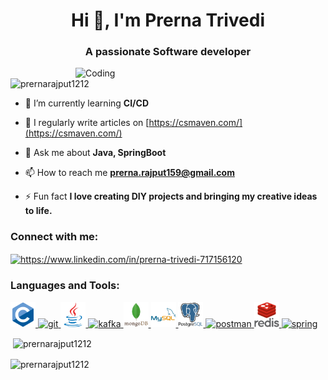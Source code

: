 <h1 align="center">Hi 👋, I'm Prerna Trivedi</h1>
<h3 align="center">A passionate Software developer</h3>
<img align="right" alt="Coding" width="400" src="https://tenor.com/view/new-game-ahagon-umiko-programming-work-working-at-work-gif-13247664.gif">

<p align="left"> <img src="https://komarev.com/ghpvc/?username=prernarajput1212&label=Profile%20views&color=0e75b6&style=flat" alt="prernarajput1212" /> </p>

- 🌱 I’m currently learning **CI/CD**

- 📝 I regularly write articles on [https://csmaven.com/](https://csmaven.com/)

- 💬 Ask me about **Java, SpringBoot**

- 📫 How to reach me **prerna.rajput159@gmail.com**

- ⚡ Fun fact **I love creating DIY projects and bringing my creative ideas to life.**

<h3 align="left">Connect with me:</h3>
<p align="left">
<a href="https://linkedin.com/in/https://www.linkedin.com/in/prerna-trivedi-717156120" target="blank"><img align="center" src="https://raw.githubusercontent.com/rahuldkjain/github-profile-readme-generator/master/src/images/icons/Social/linked-in-alt.svg" alt="https://www.linkedin.com/in/prerna-trivedi-717156120" height="30" width="40" /></a>
</p>

<h3 align="left">Languages and Tools:</h3>
<p align="left"> <a href="https://www.cprogramming.com/" target="_blank" rel="noreferrer"> <img src="https://raw.githubusercontent.com/devicons/devicon/master/icons/c/c-original.svg" alt="c" width="40" height="40"/> </a> <a href="https://git-scm.com/" target="_blank" rel="noreferrer"> <img src="https://www.vectorlogo.zone/logos/git-scm/git-scm-icon.svg" alt="git" width="40" height="40"/> </a> <a href="https://www.java.com" target="_blank" rel="noreferrer"> <img src="https://raw.githubusercontent.com/devicons/devicon/master/icons/java/java-original.svg" alt="java" width="40" height="40"/> </a> <a href="https://kafka.apache.org/" target="_blank" rel="noreferrer"> <img src="https://www.vectorlogo.zone/logos/apache_kafka/apache_kafka-icon.svg" alt="kafka" width="40" height="40"/> </a> <a href="https://www.mongodb.com/" target="_blank" rel="noreferrer"> <img src="https://raw.githubusercontent.com/devicons/devicon/master/icons/mongodb/mongodb-original-wordmark.svg" alt="mongodb" width="40" height="40"/> </a> <a href="https://www.mysql.com/" target="_blank" rel="noreferrer"> <img src="https://raw.githubusercontent.com/devicons/devicon/master/icons/mysql/mysql-original-wordmark.svg" alt="mysql" width="40" height="40"/> </a> <a href="https://www.postgresql.org" target="_blank" rel="noreferrer"> <img src="https://raw.githubusercontent.com/devicons/devicon/master/icons/postgresql/postgresql-original-wordmark.svg" alt="postgresql" width="40" height="40"/> </a> <a href="https://postman.com" target="_blank" rel="noreferrer"> <img src="https://www.vectorlogo.zone/logos/getpostman/getpostman-icon.svg" alt="postman" width="40" height="40"/> </a> <a href="https://redis.io" target="_blank" rel="noreferrer"> <img src="https://raw.githubusercontent.com/devicons/devicon/master/icons/redis/redis-original-wordmark.svg" alt="redis" width="40" height="40"/> </a> <a href="https://spring.io/" target="_blank" rel="noreferrer"> <img src="https://www.vectorlogo.zone/logos/springio/springio-icon.svg" alt="spring" width="40" height="40"/> </a> </p>

<p>&nbsp;<img align="center" src="https://github-readme-stats.vercel.app/api?username=prernarajput1212&show_icons=true&locale=en" alt="prernarajput1212" /></p>

<p><img align="center" src="https://github-readme-streak-stats.herokuapp.com/?user=prernarajput1212&" alt="prernarajput1212" /></p>
